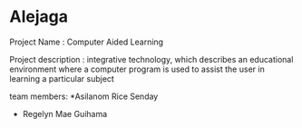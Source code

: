 # Alejaga

Project Name : Computer Aided Learning

Project description : integrative technology, which describes an educational environment where a computer program is used to assist the user in learning a particular subject


team members:
*Asilanom Rice Senday
* Regelyn Mae Guihama